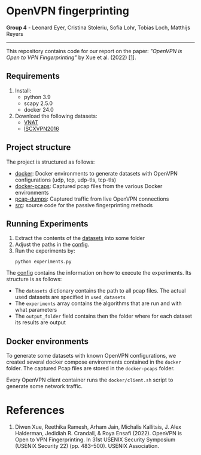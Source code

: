# OpenVPN fingerprinting 

__Group 4__ - Leonard Eyer, Cristina Stoleriu, Sofia Lohr, Tobias Loch, Matthijs Reyers

----
This repository contains code for our report on the paper: _"OpenVPN is Open to VPN Fingerprinting"_ by Xue et al. (2022) [[1](#references)].

## Requirements
1. Install:
   - python 3.9
   - scapy 2.5.0
   - docker 24.0
2. Download the following datasets:
    - [VNAT](https://www.ll.mit.edu/r-d/datasets/vpnnonvpn-network-application-traffic-dataset-vnat)
    - [ISCXVPN2016](https://www.unb.ca/cic/datasets/vpn.html)


## Project structure
The project is structured as follows:

- [docker](./docker/): Docker environments to generate datasets with OpenVPN configurations (udp, tcp, udp-tls, tcp-tls)
- [docker-pcaps](./docker-pcaps/): Captured pcap files from the various Docker environments
- [pcap-dumps](./pcap-dumps/): Captured traffic from live OpenVPN connections
- [src](./src/): source code for the passive fingerprinting methods

## Running Experiments

1. Extract the contents of the [datasets](#requirements) into some folder
2. Adjust the paths in the [config](./config.json). 
3. Run the experiments by:
    ```shell
    python experiments.py
    ```
The [config](./config.json) contains the information on how to execute the experiments. Its structure is as follows:

- The `datasets` dictionary contains the path to all pcap files. The actual used datasets are specified in `used_datasets`
- The `experiments` array contains the algorithms that are run and with what parameters
- The `output_folder` field contains then the folder where for each dataset its results are output

## Docker environments

To generate some datasets with known OpenVPN configurations, we created several docker compose environments contained in the `docker` folder. 
The captured Pcap files are stored in the `docker-pcaps` folder.

Every OpenVPN client container runs the `docker/client.sh` script to generate some network traffic.


# References
1. Diwen Xue, Reethika Ramesh, Arham Jain, Michalis Kallitsis, J. Alex Halderman, Jedidiah R. Crandall, & Roya Ensafi (2022). OpenVPN is Open to VPN Fingerprinting. In 31st USENIX Security Symposium (USENIX Security 22) (pp. 483–500). USENIX Association.

